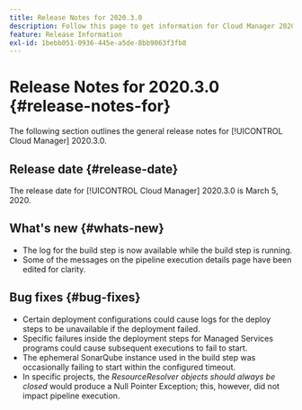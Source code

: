 ```yaml
---
title: Release Notes for 2020.3.0
description: Follow this page to get information for Cloud Manager 2020.3.0
feature: Release Information
exl-id: 1bebb051-0936-445e-a5de-8bb9063f3fb8
---
```

# Release Notes for 2020.3.0 {#release-notes-for}

The following section outlines the general release notes for [!UICONTROL Cloud Manager] 2020.3.0.

## Release date {#release-date}

The release date for [!UICONTROL Cloud Manager] 2020.3.0 is March 5, 2020.

## What's new {#whats-new}

* The log for the build step is now available while the build step is running.
* Some of the messages on the pipeline execution details page have been edited for clarity.

## Bug fixes {#bug-fixes}

* Certain deployment configurations could cause logs for the deploy steps to be unavailable if the deployment failed.
* Specific failures inside the deployment steps for Managed Services programs could cause subsequent executions to fail to start.
* The ephemeral SonarQube instance used in the build step was occasionally failing to start within the configured timeout.
* In specific projects, the *ResourceResolver objects should always be closed* would produce a Null Pointer Exception; this, however, did not impact pipeline execution.
